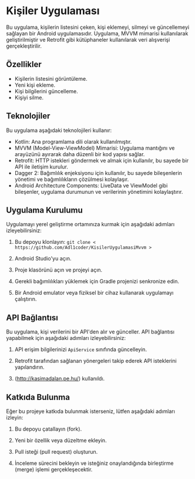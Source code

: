# Kişiler Uygulaması

Bu uygulama, kişilerin listesini çeken, kişi eklemeyi, silmeyi ve güncellemeyi sağlayan bir Android uygulamasıdır.
Uygulama, MVVM mimarisi kullanılarak geliştirilmiştir ve Retrofit gibi kütüphaneler kullanılarak veri alışverişi gerçekleştirilir.

## Özellikler

- Kişilerin listesini görüntüleme.
- Yeni kişi ekleme.
- Kişi bilgilerini güncelleme.
- Kişiyi silme.

## Teknolojiler

Bu uygulama aşağıdaki teknolojileri kullanır:

- Kotlin: Ana programlama dili olarak kullanılmıştır.
- MVVM (Model-View-ViewModel) Mimarisi: Uygulama mantığını ve arayüzünü ayırarak daha düzenli bir kod yapısı sağlar.
- Retrofit: HTTP istekleri göndermek ve almak için kullanılır, bu sayede bir API ile iletişim kurulur.
- Dagger 2: Bağımlılık enjeksiyonu için kullanılır, bu sayede bileşenlerin yönetimi ve bağımlılıkların çözülmesi kolaylaşır.
- Android Architecture Components: LiveData ve ViewModel gibi bileşenler, uygulama durumunun ve verilerinin yönetimini kolaylaştırır.

## Uygulama Kurulumu

Uygulamayı yerel geliştirme ortamınıza kurmak için aşağıdaki adımları izleyebilirsiniz:

1. Bu depoyu klonlayın: `git clone < https://github.com/Adl1coder/KisilerUygulamasiMvvm >`

2. Android Studio'yu açın.

3. Proje klasörünü açın ve projeyi açın.

4. Gerekli bağımlılıkları yüklemek için Gradle projenizi senkronize edin.

5. Bir Android emulator veya fiziksel bir cihaz kullanarak uygulamayı çalıştırın.

## API Bağlantısı

Bu uygulama, kişi verilerini bir API'den alır ve günceller. API bağlantısı yapabilmek için aşağıdaki adımları izleyebilirsiniz:

1. API erişim bilgilerinizi `ApiService` sınıfında güncelleyin.

2. Retrofit tarafından sağlanan yönergeleri takip ederek API isteklerini yapılandırın.

3. (http://kasimadalan.pe.hu/) kullanıldı.


## Katkıda Bulunma

Eğer bu projeye katkıda bulunmak isterseniz, lütfen aşağıdaki adımları izleyin:

1. Bu depoyu çatallayın (fork).

2. Yeni bir özellik veya düzeltme ekleyin.

3. Pull isteği (pull request) oluşturun.

4. İnceleme sürecini bekleyin ve isteğiniz onaylandığında birleştirme (merge) işlemi gerçekleşecektir.





